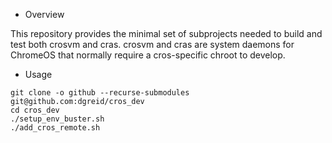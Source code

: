* Overview

This repository provides the minimal set of subprojects needed to build and test both crosvm and cras.
crosvm and cras are system daemons for ChromeOS that normally require a cros-specific chroot to develop.

* Usage
```
git clone -o github --recurse-submodules git@github.com:dgreid/cros_dev
cd cros_dev
./setup_env_buster.sh
./add_cros_remote.sh
```
